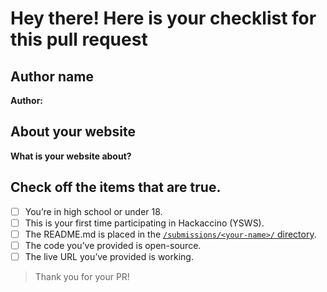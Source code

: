 # Hey there! Here is your checklist for this pull request

## Author name

**Author:**

<!-- A name or nickname that you want to appear as the author of the website -->

## About your website

**What is your website about?**

## Check off the items that are true.


- [ ] You’re in high school or under 18.
- [ ] This is your first time participating in Hackaccino (YSWS).
- [ ] The README.md is placed in the [`/submissions/<your-name>/` directory](https://github.com/hackclub/hackaccino/tree/main/submissions).
- [ ] The code you’ve provided is open-source.
- [ ] The live URL you’ve provided is working.

> Thank you for your PR!